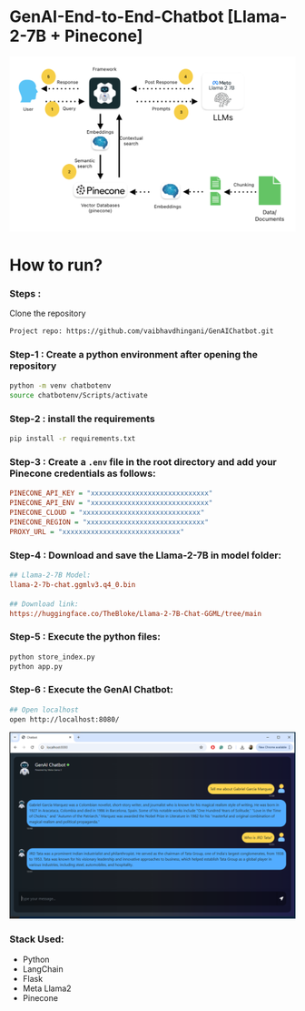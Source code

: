 # GenAI-End-to-End-Chatbot [Llama-2-7B + Pinecone]
![Alt text](static/images/architecture.png)
# How to run?
### Steps :

Clone the repository

```bash
Project repo: https://github.com/vaibhavdhingani/GenAIChatbot.git
```

### Step-1 : Create a python environment after opening the repository
```bash
python -m venv chatbotenv
source chatbotenv/Scripts/activate
```

### Step-2 : install the requirements
```bash
pip install -r requirements.txt
```


### Step-3 : Create a `.env` file in the root directory and add your Pinecone credentials as follows:
```ini
PINECONE_API_KEY = "xxxxxxxxxxxxxxxxxxxxxxxxxxxxx"
PINECONE_API_ENV = "xxxxxxxxxxxxxxxxxxxxxxxxxxxxx"
PINECONE_CLOUD = "xxxxxxxxxxxxxxxxxxxxxxxxxxxxx"
PINECONE_REGION = "xxxxxxxxxxxxxxxxxxxxxxxxxxxxx"
PROXY_URL = "xxxxxxxxxxxxxxxxxxxxxxxxxxxxx"
```


### Step-4 : Download and save the Llama-2-7B in model folder:
```ini
## Llama-2-7B Model: 
llama-2-7b-chat.ggmlv3.q4_0.bin

## Download link:
https://huggingface.co/TheBloke/Llama-2-7B-Chat-GGML/tree/main
```


### Step-5 : Execute the python files:
```bash
python store_index.py
python app.py
```


### Step-6 : Execute the GenAI Chatbot:
```bash
## Open localhost
open http://localhost:8080/
```

![Alt text](static/images/GenAIChatbotAgent_example.png)

### Stack Used:

- Python
- LangChain
- Flask
- Meta Llama2
- Pinecone